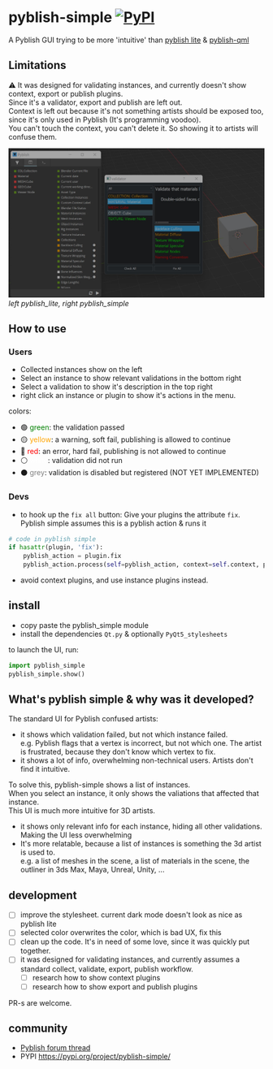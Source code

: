 # pyblish-simple [![PyPI](https://img.shields.io/pypi/v/pyblish-simple)](https://pypi.org/project/pyblish-simple/)

A Pyblish GUI trying to be more 'intuitive' than [pyblish lite](https://github.com/pyblish/pyblish-lite) & [pyblish-qml](https://github.com/pyblish/pyblish-qml)

## Limitations
⚠️ It was designed for validating instances, and currently doesn't show context, export or publish plugins.  
Since it's a validator, export and publish are left out.  
Context is left out because it's not something artists should be exposed too, since it's only used in Pyblish (It's programming voodoo).  
You can't touch the context, you can't delete it. So showing it to artists will confuse them.  

![docs/screen1.jpg](https://raw.githubusercontent.com/hannesdelbeke/pyblish-simple/main/docs/screen1.jpg)
_left pyblish_lite, right pyblish_simple_

## How to use
### Users
- Collected instances show on the left 
- Select an instance to show relevant validations in the bottom right
- Select a validation to show it's description in the top right
- right click an instance or plugin to show it's actions in the menu.

colors:
- 🟢 <span style="color: green;">green</span>: the validation passed 
- 🟡 <span style="color: orange;">yellow</span>: a warning, soft fail, publishing is allowed to continue
- 🔴 <span style="color: red;">red</span>: an error, hard fail, publishing is not allowed to continue
- ⚪ <span style="color: white;">white</span>: validation did not run
- ⚫ <span style="color: grey;">grey</span>: validation is disabled but registered (NOT YET IMPLEMENTED) 

### Devs
- to hook up the `fix all` button: Give your plugins the attribute `fix`.  
Pyblish simple assumes this is a pyblish action & runs it
```python
# code in pyblish simple
if hasattr(plugin, 'fix'):
    pyblish_action = plugin.fix
    pyblish_action.process(self=pyblish_action, context=self.context, plugin=plugin)
```
- avoid context plugins, and use instance plugins instead.

## install
- copy paste the pyblish_simple module
- install the dependencies `Qt.py` & optionally `PyQt5_stylesheets`

to launch the UI, run:
```python
import pyblish_simple
pyblish_simple.show()
```


## What's pyblish simple & why was it developed? 
The standard UI for Pyblish confused artists:
- it shows which validation failed, but not which instance failed.   
e.g. Pyblish flags that a vertex is incorrect, but not which one. The artist is frustrated, because they don't know which vertex to fix.
- it shows a lot of info, overwhelming non-technical users. Artists don't find it intuitive.  

To solve this, pyblish-simple shows a list of instances.  
When you select an instance, it only shows the valiations that affected that instance.  
This UI is much more intuitive for 3D artists.
- it shows only relevant info for each instance, hiding all other validations. Making the UI less overwhelming
- It's more relatable, because a list of instances is something the 3d artist is used to.  
e.g. a list of meshes in the scene, a list of materials in the scene, the outliner in 3ds Max, Maya, Unreal, Unity, ...


## development
- [ ] improve the stylesheet. current dark mode doesn't look as nice as pyblish lite
- [ ] selected color overwrites the color, which is bad UX, fix this
- [ ] clean up the code. It's in need of some love, since it was quickly put together.
- [ ] it was designed for validating instances, and currently assumes a standard collect, validate, export, publish workflow.
  - [ ] research how to show context plugins
  - [ ] research how to show export and publish plugins

PR-s are welcome.

## community
- [Pyblish forum thread](https://forums.pyblish.com/t/pyblish-simple-a-new-ui-aimed-at-artists/701)
- PYPI https://pypi.org/project/pyblish-simple/
